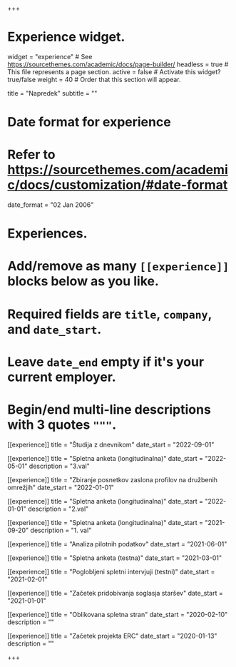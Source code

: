 +++
# Experience widget.
widget = "experience"  # See https://sourcethemes.com/academic/docs/page-builder/
headless = true  # This file represents a page section.
active = false  # Activate this widget? true/false
weight = 40  # Order that this section will appear.

title = "Napredek"
subtitle = ""

# Date format for experience
#   Refer to https://sourcethemes.com/academic/docs/customization/#date-format
date_format = "02 Jan 2006"

# Experiences.
#   Add/remove as many `[[experience]]` blocks below as you like.
#   Required fields are `title`, `company`, and `date_start`.
#   Leave `date_end` empty if it's your current employer.
#   Begin/end multi-line descriptions with 3 quotes `"""`.

[[experience]]
  title = "Študija z dnevnikom"
  date_start = "2022-09-01"
  
[[experience]]
  title = "Spletna anketa (longitudinalna)"
  date_start = "2022-05-01"
  description = "3.val"

[[experience]]
  title = "Zbiranje posnetkov zaslona profilov na družbenih omrežjih"
  date_start = "2022-01-01"

[[experience]]
  title = "Spletna anketa (longitudinalna)"
  date_start = "2022-01-01"
  description = "2.val"

[[experience]]
  title = "Spletna anketa (longitudinalna)"
  date_start = "2021-09-20"
  description = "1. val"

[[experience]]
  title = "Analiza pilotnih podatkov"
  date_start = "2021-06-01"

[[experience]]
  title = "Spletna anketa (testna)"
  date_start = "2021-03-01"

[[experience]]
  title = "Poglobljeni spletni intervjuji (testni)"
  date_start = "2021-02-01"

[[experience]]
  title = "Začetek pridobivanja soglasja staršev"
  date_start = "2021-01-01"

[[experience]]
  title = "Oblikovana spletna stran"
  date_start = "2020-02-10"
  description = ""
  
[[experience]]
  title = "Začetek projekta ERC"
  date_start = "2020-01-13"
  description = ""

+++